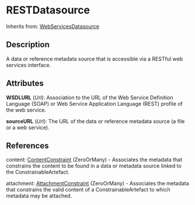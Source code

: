 
# RESTDatasource

Inherits from: [WebServicesDatasource](WebServicesDatasource.md)



## Description

A data or reference metadata source that is accessible via a RESTful web services interface.


## Attributes

**WSDLURL** (*Url*): Association to the URL of the Web Service Definition Language (SOAP) or Web Service Application Language (REST) profile of the web service.

**sourceURL** (*Url*): The URL of the data or reference metadata source (a file or a web service).



## References

content: [ContentConstraint](../Constraints/ContentConstraint.md) (ZeroOrMany) - Associates the metadata that constrains the content to be found in a data or metadata source linked to the ConstrainableArtefact.

attachment: [AttachmentConstraint](../Constraints/AttachmentConstraint.md) (ZeroOrMany) - Associates the metadata that constrains the valid content of a ConstrainableArtefact to which metadata may be attached.




